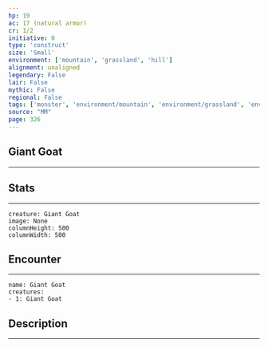```yaml
---
hp: 19
ac: 17 (natural armor)
cr: 1/2
initiative: 0
type: 'construct'    
size: 'Small'
environment: ['mountain', 'grassland', 'hill']
alignment: unaligned
legendary: False
lair: False
mythic: False
regional: False
tags: ['monster', 'environment/mountain', 'environment/grassland', 'environment/hill']
source: "MM"
page: 326
---
```


## Giant Goat
---



## Stats
---

```statblock
creature: Giant Goat
image: None
columnHeight: 500
columnWidth: 500
```

## Encounter
---

```encounter-table
name: Giant Goat
creatures:
- 1: Giant Goat
```

## Description
---




